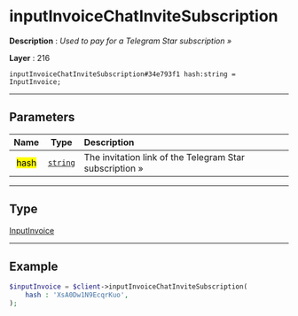 # inputInvoiceChatInviteSubscription

**Description** : *Used to pay for a Telegram Star subscription &raquo;*

**Layer** : 216

```tl
inputInvoiceChatInviteSubscription#34e793f1 hash:string = InputInvoice;
```

---

## Parameters

| Name | Type | Description |
| :---: | :---: | :--- |
| <mark>hash</mark> | [`string`](type/string) | The invitation link of the Telegram Star subscription » |

---

## Type

[InputInvoice](type/InputInvoice)

---

## Example

```php
$inputInvoice = $client->inputInvoiceChatInviteSubscription(
	hash : 'XsA0Dw1N9EcqrKuo',
);
```